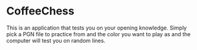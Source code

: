 # CoffeeChess

This is an application that tests you on your opening knowledge. Simply pick a PGN file to practice from and the color you want to play as and the computer will test you on random lines.

